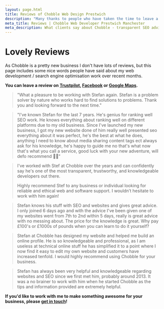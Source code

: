 ```yaml
---
layout: page.html
title: Reviews of Chobble Web Design Prestwich
description: "Many thanks to people who have taken the time to leave a nice review of my web development and SEO services."
meta_title: Reviews | Chobble Web Developer Prestwich Manchester
meta_description: What clients say about Chobble - transparent SEO advice, websites that work, no tech waffle - Prestwich web developer with 20+ years experience
---
```


# Lovely Reviews

As Chobble is a pretty new business I don't have lots of reviews, but this page includes some nice words people have said about my web development / search engine optimisation work over recent months.

**You can leave a review on [Trustpilot](https://uk.trustpilot.com/review/chobble.com), [Facebook](https://www.facebook.com/profile.php?id=61571286130366) or [Google Maps](https://maps.app.goo.gl/kNqgHRNaMgPDp7Mo8).**

> "What a pleasure to be working with Stefan again. Stefan is a problem solver by nature who works hard to find solutions to problems. Thank you and looking forward to the next time."

> "I've known Stefan for the last 7 years. He's genius for ranking well SEO work. He knows everything about ranking well on different platforms due to my old business. Since I've launched my new business, I got my new website done of him really well presented seo everything about it was perfect, he's the best at what he does, anything I need to know about media sharing content tags ect always ask for his knowledge, he's happy to guide me no that's what now that's what you call a service, good luck with your new adventure, will defo recommend 🫶🏼"

> I've worked with Stef at Chobble over the years and can confidently say he's one of the most transparent, trustworthy, and knowledgeable developers out there.
>
> Highly recommend Stef to any business or individual looking for reliable and ethical web and software support. I wouldn’t hesitate to work with him again!

> Stefan knows his stuff with SEO and websites and gives great advice. I only joined 6 days ago and with the advice I've been given one of my websites went from 7th to 2nd within 5 days, really is great advice with no messing about. The price for the knowledge is great. Why pay £100's or £1000s of pounds when you can learn to do it yourself?

> Stefan at Chobble has designed my website and helped me build an online profile. He is so knowledgeable and professional, as I am useless at technical online stuff he has simplified it to a point where I now find it easy to edit my own website and customers have increased tenfold. I would highly recommend using Chobble for your business.

> Stefan has always been very helpful and knowledgeable regarding websites and SEO since we first met him, probably around 2013. It was a no brainer to work with him when he started Chobble as the tips and information provided are extremely helpful.

**If you'd like to work with me to make something awesome for your business, please [get in touch](/contact/)!**

